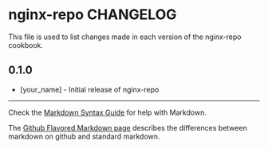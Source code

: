 # nginx-repo CHANGELOG

This file is used to list changes made in each version of the nginx-repo cookbook.

## 0.1.0
- [your_name] - Initial release of nginx-repo

- - -
Check the [Markdown Syntax Guide](http://daringfireball.net/projects/markdown/syntax) for help with Markdown.

The [Github Flavored Markdown page](http://github.github.com/github-flavored-markdown/) describes the differences between markdown on github and standard markdown.

